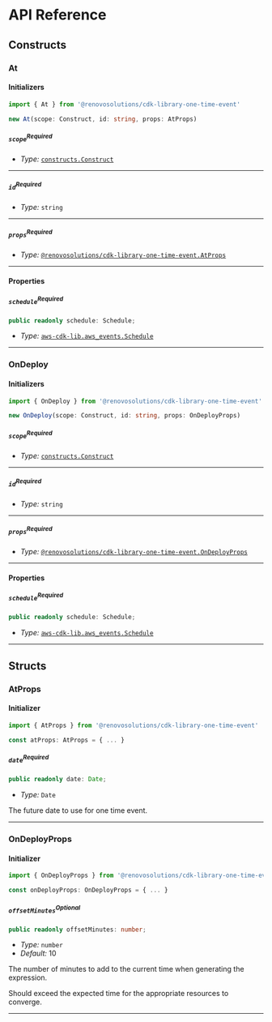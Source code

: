 # API Reference <a name="API Reference"></a>

## Constructs <a name="Constructs"></a>

### At <a name="@renovosolutions/cdk-library-one-time-event.At"></a>

#### Initializers <a name="@renovosolutions/cdk-library-one-time-event.At.Initializer"></a>

```typescript
import { At } from '@renovosolutions/cdk-library-one-time-event'

new At(scope: Construct, id: string, props: AtProps)
```

##### `scope`<sup>Required</sup> <a name="@renovosolutions/cdk-library-one-time-event.At.parameter.scope"></a>

- *Type:* [`constructs.Construct`](#constructs.Construct)

---

##### `id`<sup>Required</sup> <a name="@renovosolutions/cdk-library-one-time-event.At.parameter.id"></a>

- *Type:* `string`

---

##### `props`<sup>Required</sup> <a name="@renovosolutions/cdk-library-one-time-event.At.parameter.props"></a>

- *Type:* [`@renovosolutions/cdk-library-one-time-event.AtProps`](#@renovosolutions/cdk-library-one-time-event.AtProps)

---



#### Properties <a name="Properties"></a>

##### `schedule`<sup>Required</sup> <a name="@renovosolutions/cdk-library-one-time-event.At.property.schedule"></a>

```typescript
public readonly schedule: Schedule;
```

- *Type:* [`aws-cdk-lib.aws_events.Schedule`](#aws-cdk-lib.aws_events.Schedule)

---


### OnDeploy <a name="@renovosolutions/cdk-library-one-time-event.OnDeploy"></a>

#### Initializers <a name="@renovosolutions/cdk-library-one-time-event.OnDeploy.Initializer"></a>

```typescript
import { OnDeploy } from '@renovosolutions/cdk-library-one-time-event'

new OnDeploy(scope: Construct, id: string, props: OnDeployProps)
```

##### `scope`<sup>Required</sup> <a name="@renovosolutions/cdk-library-one-time-event.OnDeploy.parameter.scope"></a>

- *Type:* [`constructs.Construct`](#constructs.Construct)

---

##### `id`<sup>Required</sup> <a name="@renovosolutions/cdk-library-one-time-event.OnDeploy.parameter.id"></a>

- *Type:* `string`

---

##### `props`<sup>Required</sup> <a name="@renovosolutions/cdk-library-one-time-event.OnDeploy.parameter.props"></a>

- *Type:* [`@renovosolutions/cdk-library-one-time-event.OnDeployProps`](#@renovosolutions/cdk-library-one-time-event.OnDeployProps)

---



#### Properties <a name="Properties"></a>

##### `schedule`<sup>Required</sup> <a name="@renovosolutions/cdk-library-one-time-event.OnDeploy.property.schedule"></a>

```typescript
public readonly schedule: Schedule;
```

- *Type:* [`aws-cdk-lib.aws_events.Schedule`](#aws-cdk-lib.aws_events.Schedule)

---


## Structs <a name="Structs"></a>

### AtProps <a name="@renovosolutions/cdk-library-one-time-event.AtProps"></a>

#### Initializer <a name="[object Object].Initializer"></a>

```typescript
import { AtProps } from '@renovosolutions/cdk-library-one-time-event'

const atProps: AtProps = { ... }
```

##### `date`<sup>Required</sup> <a name="@renovosolutions/cdk-library-one-time-event.AtProps.property.date"></a>

```typescript
public readonly date: Date;
```

- *Type:* `Date`

The future date to use for one time event.

---

### OnDeployProps <a name="@renovosolutions/cdk-library-one-time-event.OnDeployProps"></a>

#### Initializer <a name="[object Object].Initializer"></a>

```typescript
import { OnDeployProps } from '@renovosolutions/cdk-library-one-time-event'

const onDeployProps: OnDeployProps = { ... }
```

##### `offsetMinutes`<sup>Optional</sup> <a name="@renovosolutions/cdk-library-one-time-event.OnDeployProps.property.offsetMinutes"></a>

```typescript
public readonly offsetMinutes: number;
```

- *Type:* `number`
- *Default:* 10

The number of minutes to add to the current time when generating the expression.

Should exceed the expected time for the appropriate resources to converge.

---



